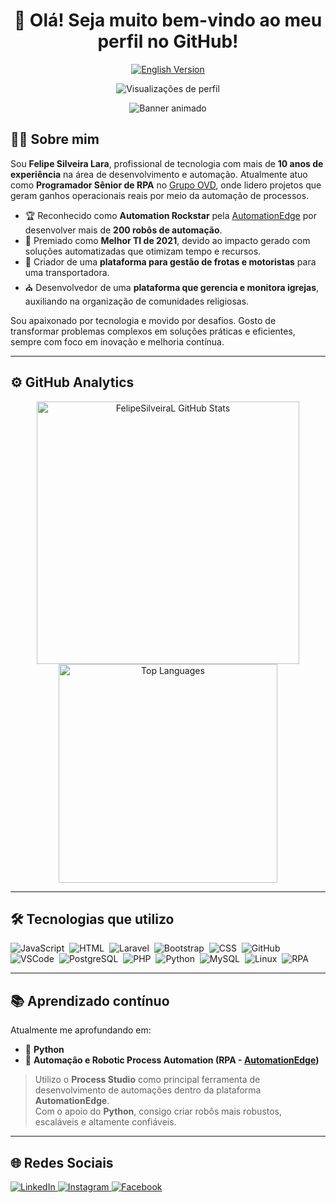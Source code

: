 <h1 align="center">👋 Olá! Seja muito bem-vindo ao meu perfil no GitHub!</h1>

<p align="center">
  <a href="./README.en.md">
    <img src="https://img.shields.io/badge/🌐 English%20Version-05122A?style=for-the-badge&logo=github" alt="English Version" />
  </a>
</p>


<p align="center">
  <img src="https://komarev.com/ghpvc/?username=FelipeSilveiraL&color=yellow" alt="Visualizações de perfil" />
</p>

<p align="center">
  <img src="https://static.imasters.com.br/wp-content/uploads/2015/11/4_Progresso4.gif" alt="Banner animado" />
</p>

## 👨‍💻 Sobre mim

Sou **Felipe Silveira Lara**, profissional de tecnologia com mais de **10 anos de experiência** na área de desenvolvimento e automação. Atualmente atuo como **Programador Sênior de RPA** no [Grupo OVD](https://www.ovd.com.br/site/index.html), onde lidero projetos que geram ganhos operacionais reais por meio da automação de processos.

- 🏆 Reconhecido como **Automation Rockstar** pela [AutomationEdge](https://automationedge.com/br/) por desenvolver mais de **200 robôs de automação**.
- 🥇 Premiado como **Melhor TI de 2021**, devido ao impacto gerado com soluções automatizadas que otimizam tempo e recursos.
- 🚛 Criador de uma **plataforma para gestão de frotas e motoristas** para uma transportadora.
- ⛪ Desenvolvedor de uma **plataforma que gerencia e monitora igrejas**, auxiliando na organização de comunidades religiosas.

Sou apaixonado por tecnologia e movido por desafios. Gosto de transformar problemas complexos em soluções práticas e eficientes, sempre com foco em inovação e melhoria contínua.

---

## ⚙️ GitHub Analytics

<p align="center">
  <img width="420em" src="https://github-readme-stats.vercel.app/api?username=FelipeSilveiraL&show_icons=true&theme=highcontrast" alt="FelipeSilveiraL GitHub Stats"/>
  <img width="350em" src="https://github-readme-stats.vercel.app/api/top-langs/?username=FelipeSilveiraL&layout=compact&theme=vision-friendly-dark" alt="Top Languages"/>
</p>

---

## 🛠 Tecnologias que utilizo

![JavaScript](https://img.shields.io/badge/-JavaScript-05122A?style=flat&logo=javascript)&nbsp;
![HTML](https://img.shields.io/badge/-HTML-05122A?style=flat&logo=HTML5)&nbsp;
![Laravel](https://img.shields.io/badge/-Laravel-05122A?style=flat&logo=Laravel)&nbsp;
![Bootstrap](https://img.shields.io/badge/-Bootstrap-05122A?style=flat&logo=Bootstrap)&nbsp;
![CSS](https://img.shields.io/badge/-CSS-05122A?style=flat&logo=CSS3)&nbsp;
![GitHub](https://img.shields.io/badge/-GitHub-05122A?style=flat&logo=github)&nbsp;
![VSCode](https://img.shields.io/badge/-Visual%20Studio%20Code-05122A?style=flat&logo=visual-studio-code)&nbsp;
![PostgreSQL](https://img.shields.io/badge/-PostgreSQL-05122A?style=flat&logo=postgresql)&nbsp;
![PHP](https://img.shields.io/badge/-PHP-05122A?style=flat&logo=Php)&nbsp;
![Python](https://img.shields.io/badge/-Python-05122A?style=flat&logo=Python)&nbsp;
![MySQL](https://img.shields.io/badge/-MySQL-05122A?style=flat&logo=mysql)&nbsp;
![Linux](https://img.shields.io/badge/-Linux-05122A?style=flat&logo=Linux)&nbsp;
![RPA](https://img.shields.io/badge/-RPA-05122A?style=flat&logo=robots&logoColor=white)&nbsp;

---

## 📚 Aprendizado contínuo

Atualmente me aprofundando em:

- 🐍 **Python**  
- 🤖 **Automação e Robotic Process Automation (RPA - [AutomationEdge](https://automationedge.com/br/))**

> Utilizo o **Process Studio** como principal ferramenta de desenvolvimento de automações dentro da plataforma **AutomationEdge**.  
> Com o apoio do **Python**, consigo criar robôs mais robustos, escaláveis e altamente confiáveis.

---

## 🌐 Redes Sociais

<p align="left">
  <a href="https://www.linkedin.com/in/felipe-silveira-lara-85706110b/" target="_blank">
    <img src="https://img.shields.io/badge/-FelipeSilveiraL-05122A?style=flat&logo=linkedin" alt="LinkedIn" />
  </a>
  <a href="https://www.instagram.com/felipesilveiralara/" target="_blank">
    <img src="https://img.shields.io/badge/-FelipeSilveiraL-05122A?style=flat&logo=instagram" alt="Instagram" />
  </a>
  <a href="https://www.facebook.com/felipe.silveira.967" target="_blank">
    <img src="https://img.shields.io/badge/-FelipeSilveiraL-05122A?style=flat&logo=facebook" alt="Facebook" />
  </a>
</p>

<!--
**FelipeSilveiraL/FelipeSilveiraL** is a ✨ _special_ ✨ repository because its `README.md` (this file) appears on your GitHub profile.

Here are some ideas to get you started:

- 🔭 I’m currently working on ...
- 🌱 I’m currently learning ...
- 👯 I’m looking to collaborate on ...
- 🤔 I’m looking for help with ...
- 💬 Ask me about ...
- 📫 How to reach me: ...
- 😄 Pronouns: ...
- ⚡ Fun fact: ...
-->
